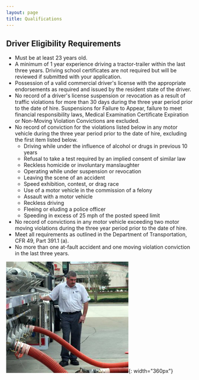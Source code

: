 ```yaml
---
layout: page
title: Qualifications
---
```


## Driver Eligibility Requirements

* Must be at least 23 years old.
* A minimum of 1 year experience driving a tractor-trailer within the last three years. Driving school certificates are not required but will be reviewed if submitted with your application.
* Possession of a valid commercial driver's license with the appropriate endorsements as required and issued by the resident state of the driver.
* No record of a driver's license suspension or revocation as a result of traffic violations for more than 30 days during the three year period prior to the date of hire. Suspensions for Failure to Appear, failure to meet financial responsibility laws, Medical Examination Certificate Expiration or Non-Moving Violation Convictions are excluded.
* No record of conviction for the violations listed below in any motor vehicle during the three year period prior to the date of hire, excluding the first item listed below.
	* Driving while under the influence of alcohol or drugs in previous 10 years
	* Refusal to take a test required by an implied consent of similar law
	* Reckless homicide or involuntary manslaughter
	* Operating while under suspension or revocation
	* Leaving the scene of an accident
	* Speed exhibition, contest, or drag race
	* Use of a motor vehicle in the commission of a felony
	* Assault with a motor vehicle
	* Reckless driving
	* Fleeing or eluding a police officer
	* Speeding in excess of 25 mph of the posted speed limit
* No record of convictions in any motor vehicle exceeding two motor moving violations during the three year period prior to the date of hire.
* Meet all requirements as outlined in the Department of Transportation, CFR 49, Part 391.1 (a).
* No more than one at-fault accident and one moving violation conviction in the last three years.

![img](uploads/frtlphoto1.jpeg){: width="360px"}

